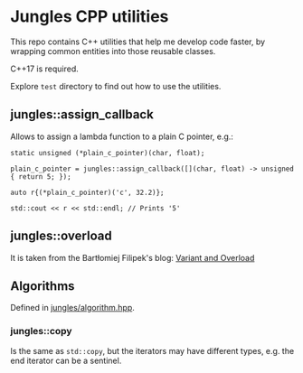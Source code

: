 # Jungles CPP utilities

This repo contains C++ utilities that help me develop code faster, by wrapping common entities into those reusable
classes.

C++17 is required.

Explore `test` directory to find out how to use the utilities.

## jungles::assign_callback

Allows to assign a lambda function to a plain C pointer, e.g.:

```
static unsigned (*plain_c_pointer)(char, float);

plain_c_pointer = jungles::assign_callback([](char, float) -> unsigned { return 5; });

auto r{(*plain_c_pointer)('c', 32.2)};

std::cout << r << std::endl; // Prints '5'
```

## jungles::overload

It is taken from the Bartłomiej Filipek's blog: 
[Variant and Overload](https://www.bfilipek.com/2018/06/variant.html#overload)

## Algorithms 

Defined in [jungles/algorithm.hpp](jungles/algorithm.hpp).

### jungles::copy

Is the same as `std::copy`, but the iterators may have different types, e.g. the end iterator can be a sentinel.
